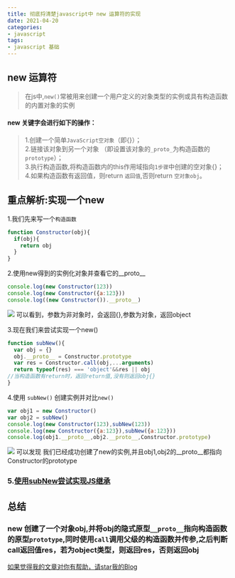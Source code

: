 ```yaml
---
title: 彻底捋清楚javascript中 new 运算符的实现 
date: 2021-04-20
categories:
- javascript
tags:
- javascript 基础
---
```



## new 运算符
>在js中,`new()`常被用来创建一个用户定义的对象类型的实例或具有构造函数的内置对象的实例
#### new 关键字会进行如下的操作：
>1.创建一个简单`JavaScript空对象`（即{}）；  
2.链接该对象到另一个对象 （即设置该对象的`_proto_`为构造函数的`prototype`）；  
3.执行构造函数,将构造函数内的this作用域指向`1步骤`中创建的空对象{}；  
4.如果构造函数有返回值，则return `返回值`,否则return `空对象obj`。

## 重点解析:实现一个new
1.我们先来写一个`构造函数`
```javascript
function Constructor(obj){
  if(obj){
    return obj
  }
}
```
2.使用new得到的实例化对象并查看它的__proto__
```javascript
console.log(new Constructor(123))
console.log(new Constructor({a:123}))
console.log((new Constructor()).__proto__)
```
![](https://user-gold-cdn.xitu.io/2019/4/28/16a62f29561acb2d?w=326&h=103&f=png&s=2840)
可以看到，参数为非对象时，会返回{},参数为对象，返回object

3.现在我们来尝试实现一个new()
```javascript
function subNew(){
  var obj = {}
  obj.__proto__ = Constructor.prototype
  var res = Constructor.call(obj,...arguments)
  return typeof(res) === 'object'&&res || obj  
//当构造函数有return时，返回return值,没有则返回obj{}
}
```
4.使用 `subNew()` 创建实例并对比`new()`
```javascript
var obj1 = new Constructor()
var obj2 = subNew()
console.log(new Constructor(123),subNew(123))
console.log(new Constructor({a:123}),subNew({a:123}))
console.log(obj1.__proto__,obj2.__proto__,Constructor.prototype)
```
![](https://user-gold-cdn.xitu.io/2019/4/28/16a62f27bc15cadc?w=548&h=193&f=png&s=9556)
可以发现 我们已经成功创建了new的实例,并且obj1,obj2的__proto__都指向Constructor的prototype

### 5.[使用subNew尝试实现JS继承](https://github.com/AwesomeDevin/blog/issues/8)

## 总结
### new 创建了一个对象obj,并将obj的隐式原型`__proto__`指向构造函数的原型`prototype`,同时使用`call`调用父级的构造函数并传参,之后判断call返回值res，若为object类型，则返回res，否则返回obj

[如果觉得我的文章对你有帮助，请star我的Blog](https://github.com/AwesomeDevin/blog)